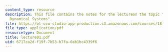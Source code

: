 ```yaml
---
content_type: resource
description: This file contains the notes for the lectureon the topic "Examples of
  Dynamical Systems".
file: https://ol-ocw-studio-app-production.s3.amazonaws.com/courses/18-091-mathematical-exposition-spring-2005/6717ca2df19f7b53b7fa0ab1bc4339f6_lecture01.pdf
file_type: application/pdf
resourcetype: Document
title: lecture01.pdf
uid: 6717ca2d-f19f-7b53-b7fa-0ab1bc4339f6
---
```

